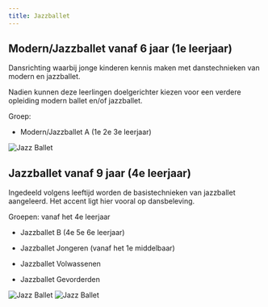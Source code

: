 ```yaml
---
title: Jazzballet
---
```

## Modern/Jazzballet vanaf 6 jaar (1e leerjaar)

Dansrichting waarbij jonge kinderen kennis maken met danstechnieken van modern en jazzballet.

Nadien kunnen deze leerlingen doelgerichter kiezen voor een verdere opleiding modern ballet en/of jazzballet.

Groep:

* Modern/Jazzballet A (1e 2e 3e leerjaar)

![Jazz Ballet](/pictures/dansrichtingen/jazzballet/jazzballet1.jpg)

## Jazzballet vanaf 9 jaar (4e leerjaar)

Ingedeeld volgens leeftijd worden de basistechnieken van jazzballet aangeleerd. Het accent ligt hier vooral op dansbeleving.

Groepen: vanaf het 4e leerjaar

* Jazzballet B (4e 5e 6e leerjaar)

* Jazzballet Jongeren (vanaf het 1e middelbaar)

* Jazzballet Volwassenen

* Jazzballet Gevorderden

![Jazz Ballet](/pictures/dansrichtingen/jazzballet/jazzballet2.jpg)
![Jazz Ballet](/pictures/dansrichtingen/jazzballet/jazzballet4.jpg)
